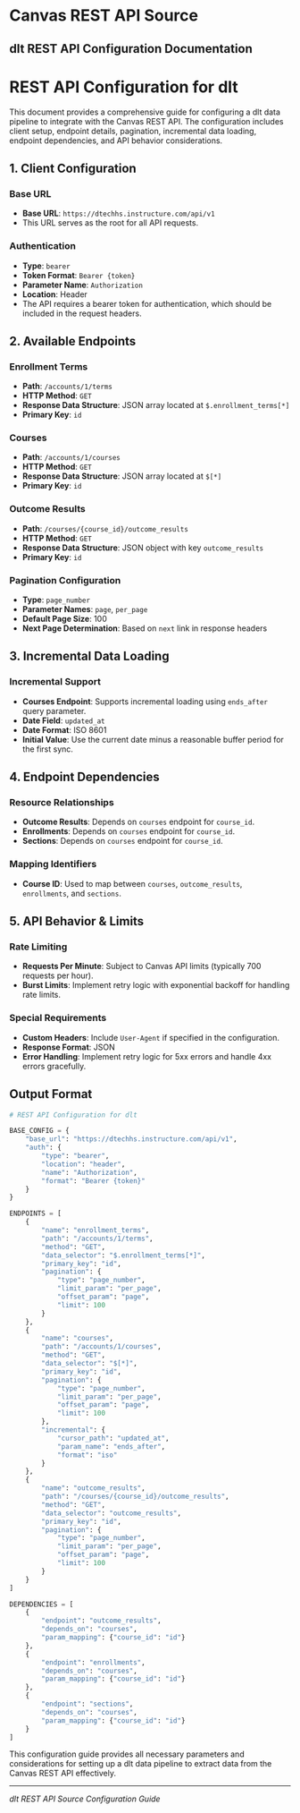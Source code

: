 # Canvas REST API Source

## dlt REST API Configuration Documentation

# REST API Configuration for dlt

This document provides a comprehensive guide for configuring a dlt data pipeline to integrate with the Canvas REST API. The configuration includes client setup, endpoint details, pagination, incremental data loading, endpoint dependencies, and API behavior considerations.

## 1. Client Configuration

### Base URL
- **Base URL**: `https://dtechhs.instructure.com/api/v1`
- This URL serves as the root for all API requests.

### Authentication
- **Type**: `bearer`
- **Token Format**: `Bearer {token}`
- **Parameter Name**: `Authorization`
- **Location**: Header
- The API requires a bearer token for authentication, which should be included in the request headers.

## 2. Available Endpoints

### Enrollment Terms
- **Path**: `/accounts/1/terms`
- **HTTP Method**: `GET`
- **Response Data Structure**: JSON array located at `$.enrollment_terms[*]`
- **Primary Key**: `id`

### Courses
- **Path**: `/accounts/1/courses`
- **HTTP Method**: `GET`
- **Response Data Structure**: JSON array located at `$[*]`
- **Primary Key**: `id`

### Outcome Results
- **Path**: `/courses/{course_id}/outcome_results`
- **HTTP Method**: `GET`
- **Response Data Structure**: JSON object with key `outcome_results`
- **Primary Key**: `id`

### Pagination Configuration
- **Type**: `page_number`
- **Parameter Names**: `page`, `per_page`
- **Default Page Size**: 100
- **Next Page Determination**: Based on `next` link in response headers

## 3. Incremental Data Loading

### Incremental Support
- **Courses Endpoint**: Supports incremental loading using `ends_after` query parameter.
- **Date Field**: `updated_at`
- **Date Format**: ISO 8601
- **Initial Value**: Use the current date minus a reasonable buffer period for the first sync.

## 4. Endpoint Dependencies

### Resource Relationships
- **Outcome Results**: Depends on `courses` endpoint for `course_id`.
- **Enrollments**: Depends on `courses` endpoint for `course_id`.
- **Sections**: Depends on `courses` endpoint for `course_id`.

### Mapping Identifiers
- **Course ID**: Used to map between `courses`, `outcome_results`, `enrollments`, and `sections`.

## 5. API Behavior & Limits

### Rate Limiting
- **Requests Per Minute**: Subject to Canvas API limits (typically 700 requests per hour).
- **Burst Limits**: Implement retry logic with exponential backoff for handling rate limits.

### Special Requirements
- **Custom Headers**: Include `User-Agent` if specified in the configuration.
- **Response Format**: JSON
- **Error Handling**: Implement retry logic for 5xx errors and handle 4xx errors gracefully.

## Output Format

```python
# REST API Configuration for dlt

BASE_CONFIG = {
    "base_url": "https://dtechhs.instructure.com/api/v1",
    "auth": {
        "type": "bearer",
        "location": "header",
        "name": "Authorization",
        "format": "Bearer {token}"
    }
}

ENDPOINTS = [
    {
        "name": "enrollment_terms",
        "path": "/accounts/1/terms",
        "method": "GET",
        "data_selector": "$.enrollment_terms[*]",
        "primary_key": "id",
        "pagination": {
            "type": "page_number",
            "limit_param": "per_page",
            "offset_param": "page",
            "limit": 100
        }
    },
    {
        "name": "courses",
        "path": "/accounts/1/courses",
        "method": "GET",
        "data_selector": "$[*]",
        "primary_key": "id",
        "pagination": {
            "type": "page_number",
            "limit_param": "per_page",
            "offset_param": "page",
            "limit": 100
        },
        "incremental": {
            "cursor_path": "updated_at",
            "param_name": "ends_after",
            "format": "iso"
        }
    },
    {
        "name": "outcome_results",
        "path": "/courses/{course_id}/outcome_results",
        "method": "GET",
        "data_selector": "outcome_results",
        "primary_key": "id",
        "pagination": {
            "type": "page_number",
            "limit_param": "per_page",
            "offset_param": "page",
            "limit": 100
        }
    }
]

DEPENDENCIES = [
    {
        "endpoint": "outcome_results",
        "depends_on": "courses",
        "param_mapping": {"course_id": "id"}
    },
    {
        "endpoint": "enrollments",
        "depends_on": "courses",
        "param_mapping": {"course_id": "id"}
    },
    {
        "endpoint": "sections",
        "depends_on": "courses",
        "param_mapping": {"course_id": "id"}
    }
]
```

This configuration guide provides all necessary parameters and considerations for setting up a dlt data pipeline to extract data from the Canvas REST API effectively.

---
*dlt REST API Source Configuration Guide*